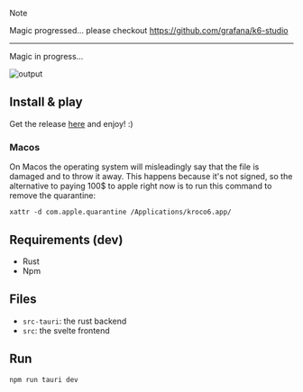 > [!NOTE]
>
> Magic progressed... please checkout https://github.com/grafana/k6-studio

---

Magic in progress...

![output](https://github.com/Llandy3d/kroco6/assets/16627175/7736d612-71af-4564-b141-9da4ff6a4117)

## Install & play

Get the release [here](https://github.com/Llandy3d/kroco6/releases) and enjoy! :)

### Macos

On Macos the operating system will misleadingly say that the file is damaged and to throw it away. This happens because it's not signed, so the alternative to paying 100$ to apple right now is to run this command to remove the quarantine:

```
xattr -d com.apple.quarantine /Applications/kroco6.app/
```


## Requirements (dev)

- Rust
- Npm

## Files

- `src-tauri`: the rust backend
- `src`: the svelte frontend

## Run

`npm run tauri dev`
